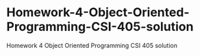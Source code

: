 # Homework-4-Object-Oriented-Programming-CSI-405-solution
Homework 4 Object Oriented Programming CSI 405 solution

